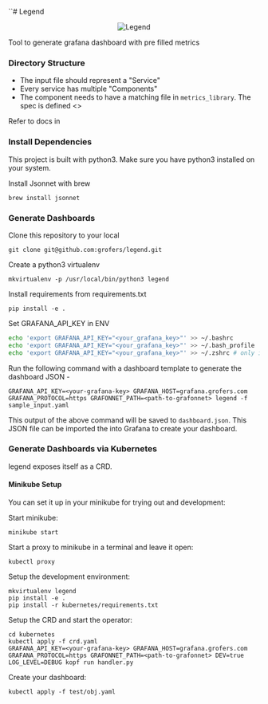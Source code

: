 ``# Legend

<p align="center">
  <img src="http://www.desigifs.com/sites/default/files/2013/BalaKrj2.gif" alt="Legend"/>
</p>

Tool to generate grafana dashboard with pre filled metrics 

### Directory Structure

* The input file should represent a "Service"
* Every service has multiple "Components"
* The component needs to have a matching file in `metrics_library`. The spec is defined <>

Refer to docs in <docs>

### Install Dependencies

This project is built with python3. Make sure you have python3 installed on your system.

Install Jsonnet with brew
```
brew install jsonnet
```

### Generate Dashboards

Clone this repository to your local
```
git clone git@github.com:grofers/legend.git
```

Create a python3 virtualenv
```
mkvirtualenv -p /usr/local/bin/python3 legend
```

Install requirements from requirements.txt
```
pip install -e .
```

Set GRAFANA_API_KEY in ENV
```bash
echo 'export GRAFANA_API_KEY="<your_grafana_key>"' >> ~/.bashrc
echo 'export GRAFANA_API_KEY="<your_grafana_key>"' >> ~/.bash_profile
echo 'export GRAFANA_API_KEY="<your_grafana_key>"' >> ~/.zshrc # only if you have zsh
```
 
Run the following command with a dashboard template to generate the dashboard JSON -

```
GRAFANA_API_KEY=<your-grafana-key> GRAFANA_HOST=grafana.grofers.com GRAFANA_PROTOCOL=https GRAFONNET_PATH=<path-to-grafonnet> legend -f sample_input.yaml
```

This output of the above command will be saved to `dashboard.json`. This JSON file can be imported the into Grafana to create your dashboard.

### Generate Dashboards via Kubernetes

legend exposes itself as a CRD.

#### Minikube Setup

You can set it up in your minikube for trying out and development:

Start minikube:

```
minikube start
```

Start a proxy to minikube in a terminal and leave it open:

```
kubectl proxy
```

Setup the development environment:

```
mkvirtualenv legend
pip install -e .
pip install -r kubernetes/requirements.txt
```

Setup the CRD and start the operator:

```
cd kubernetes
kubectl apply -f crd.yaml
GRAFANA_API_KEY=<your-grafana-key> GRAFANA_HOST=grafana.grofers.com GRAFANA_PROTOCOL=https GRAFONNET_PATH=<path-to-grafonnet> DEV=true LOG_LEVEL=DEBUG kopf run handler.py
```

Create your dashboard:

```
kubectl apply -f test/obj.yaml
```
